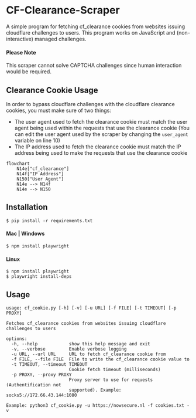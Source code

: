# CF-Clearance-Scraper

A simple program for fetching cf_clearance cookies from websites issuing cloudflare challenges to users. This program works on JavaScript and (non-interactive) managed challenges. 

#### Please Note
This scraper cannot solve CAPTCHA challenges since human interaction would be required.

## Clearance Cookie Usage
In order to bypass cloudflare challenges with the cloudflare clearance cookies, you must make sure of two things:

- The user agent used to fetch the clearance cookie must match the user agent being used within the requests that use the clearance cookie (You can edit the user agent used by the scraper by changing the ```user_agent``` variable on line 10)
- The IP address used to fetch the clearance cookie must match the IP address being used to make the requests that use the clearance cookie

```mermaid
flowchart
	N14e["cf_clearance"]
	N14f["IP Address"]
	N150["User Agent"]
	N14e --> N14f
	N14e --> N150
```

## Installation

	$ pip install -r requirements.txt

#### Mac | Windows

	$ npm install playwright

#### Linux

	$ npm install playwright
	$ playwright install-deps


## Usage
```
usage: cf_cookie.py [-h] [-v] [-u URL] [-f FILE] [-t TIMEOUT] [-p PROXY]

Fetches cf_clearance cookies from websites issuing cloudflare challenges to users

options:
  -h, --help            show this help message and exit
  -v, --verbose         Enable verbose logging
  -u URL, --url URL     URL to fetch cf_clearance cookie from
  -f FILE, --file FILE  File to write the cf_clearance cookie value to
  -t TIMEOUT, --timeout TIMEOUT
                        Cookie fetch timeout (milliseconds)
  -p PROXY, --proxy PROXY
                        Proxy server to use for requests (Authentification not
                        supported). Example: socks5://172.66.43.144:1080
```
```
Example: python3 cf_cookie.py -u https://nowsecure.nl -f cookies.txt -v
```
